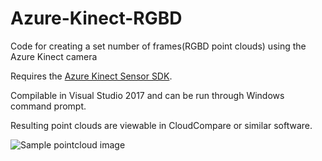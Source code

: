 # Azure-Kinect-RGBD
Code for creating a set number of frames(RGBD point clouds) using the Azure Kinect camera

Requires the [Azure Kinect Sensor SDK](https://github.com/microsoft/Azure-Kinect-Sensor-SDK/blob/develop/docs/usage.md).

Compilable in Visual Studio 2017 and can be run through Windows command prompt.

Resulting point clouds are viewable in CloudCompare or similar software.

![Sample pointcloud image](https://github.com/leo-step/Azure-Kinect-RGBD/blob/master/sample.JPG)
